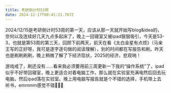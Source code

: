```yaml
---
title: 考研倒计时53周
date: 2024-12-17T00:41:21.767Z
---
```


2024/12/15是考研倒计时53周的第一天，应该从那一天就开始写blog&idea的，奈何以及连续好几天九点多起床了，晚上一回寝室又被ipad狠狠吸引，今天是53-3，也就是第53周的第三天，回顾下前两天，前天在看《太白金星有点烦》（马亲王写的正好呀，我可是逐字逐句做的阅读理解），别的时间都在写报告和刷。昨天也是刷刷刷刷，晚上稍微了解了下经济现状，2025的经济，悲观呐！

游戏戒了，刷还没有……看来我必须要用前三周更新一下我的“操作系统”了，ipad似乎不好带回寝室，晚上更适合对着电脑工作，那么就在实验室充满电然后回去玩电脑，然后ipad落在实验室。晚上用电脑写报告就是个不错的选择，手机带上去听书，emmmm感觉不错🐳🐳🐳